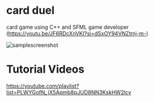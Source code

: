 # card duel
card game using C++ and SFML
game developer
(https://youtu.be/JF6RDcXnVKI?si=dSxOY94VNZtmj-m-) 

![samplescreenshot](https://i.imgur.com/HDtWwa2.jpg)

# Tutorial Videos

https://youtube.com/playlist?list=PLWYGofN_jX5Apmb8pJUD8NN3KskHW2lcy

<br>
